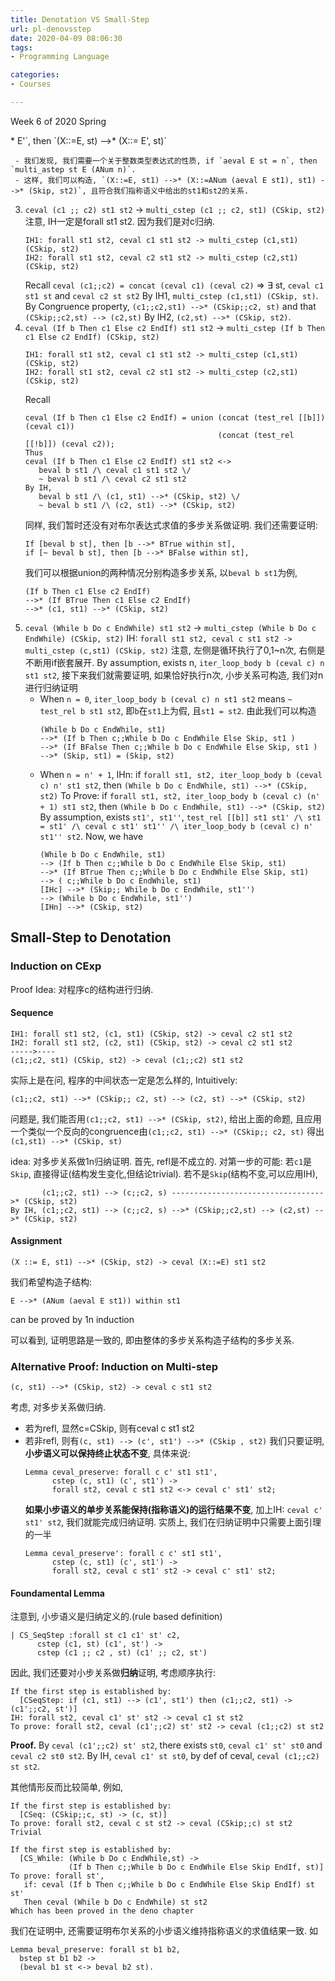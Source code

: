 ```yaml
---
title: Denotation VS Small-Step
url: pl-denovsstep
date: 2020-04-09 08:06:30
tags: 
- Programming Language

categories: 
- Courses

---
```


Week 6 of 2020 Spring

<!--more

[[toc]]


## Semantic Equavalence: Brief Idea

指称语义:对程序结构归纳, 小步语义: 构造step-by-step relation,based on command. We will prove.
```Coq
Theorem semantic_equiv: forall c st1 st2,
      ceval c st1 st2 <-> multi_cstep (c, st1) (CSkip, st2)
```

## Denotation to Small-Step

Proof idea:
- =>
  由于ceval是递归定义的, 我们需要对C的语法树做结构归纳.
  ```
  ceval c st1 st2 -> multi_cstep (c, st1) (CSkip)
  C ::= Skip
      | X ::= E
      | c1 ;; c2
      | If B Then c1 Else c2 EndIf
      | While B Do C EndWhile
  ```
  1. `ceval Skip st1 st2` -> `multi_cstep (Skip, st1) (CSkip, st2)` 左边implies st1 = st2, 由自反性得证
  2. `ceval (X ::= E) st1 st2` -> `multi_cstep (X ::= E, st1) (CSkip, st2)`, 左边说明了st2中仅有X与st1不同, 但右侧不是显然的, 因为E可能是复杂的表达式
     - Recall: 同余关系 on assignment: if on state `st`, `E -->* E'`, then `(X::=E, st) -->* (X::= E', st)`
     - 我们发现, 我们需要一个关于整数类型表达式的性质, if `aeval E st = n`, then `multi_astep st E (ANum n)`.
     - 这样, 我们可以构造, `(X::=E, st1) -->* (X::=ANum (aeval E st1), st1) -->* (Skip, st2)`, 且符合我们指称语义中给出的st1和st2的关系.
  3. `ceval (c1 ;; c2) st1 st2` -> `multi_cstep (c1 ;; c2, st1) (CSkip, st2)`
     注意, IH一定是forall st1 st2. 因为我们是对c归纳.
     ```Coq
     IH1: forall st1 st2, ceval c1 st1 st2 -> multi_cstep (c1,st1) (CSkip, st2)
     IH2: forall st1 st2, ceval c2 st1 st2 -> multi_cstep (c2,st1) (CSkip, st2)
     ```
     Recall `ceval (c1;;c2) = concat (ceval c1) (ceval c2)` $\Rightarrow$ $\exists$ st, `ceval c1 st1 st` and `ceval c2 st st2`
     By IH1, `multi_cstep (c1,st1) (CSkip, st)`.
     By Congruence property, `(c1;;c2,st1) -->* (CSkip;;c2, st)` and that `(CSkip;;c2,st) --> (c2,st)`
     By IH2, `(c2,st) -->* (CSkip, st2)`.
  4. `ceval (If b Then c1 Else c2 EndIf) st1 st2` -> `multi_cstep (If b Then c1 Else c2 EndIf) (CSkip, st2)`
     ```Coq
     IH1: forall st1 st2, ceval c1 st1 st2 -> multi_cstep (c1,st1) (CSkip, st2)
     IH2: forall st1 st2, ceval c2 st1 st2 -> multi_cstep (c2,st1) (CSkip, st2)
     ```
     Recall 
     ```Coq
     ceval (If b Then c1 Else c2 EndIf) = union (concat (test_rel [[b]]) (ceval c1)) 
                                                (concat (test_rel [[!b]]) (ceval c2));
     Thus
     ceval (If b Then c1 Else c2 EndIf) st1 st2 <->
        beval b st1 /\ ceval c1 st1 st2 \/
        ~ beval b st1 /\ ceval c2 st1 st2
     By IH,
        beval b st1 /\ (c1, st1) -->* (CSkip, st2) \/
        ~ beval b st1 /\ (c2, st1) -->* (CSkip, st2)
     ```
     同样, 我们暂时还没有对布尔表达式求值的多步关系做证明. 我们还需要证明:
     ```Coq
     If [beval b st], then [b -->* BTrue within st],
     if [~ beval b st], then [b -->* BFalse within st],
     ```
     我们可以根据union的两种情况分别构造多步关系, 以`beval b st1`为例,
     ```Coq
     (If b Then c1 Else c2 EndIf)
     -->* (If BTrue Then c1 Else c2 EndIf)
     -->* (c1, st1) -->* (CSkip, st2)
     ```
  5. `ceval (While b Do c EndWhile) st1 st2` -> `multi_cstep (While b Do c EndWhile) (CSkip, st2)`
     IH: `forall st1 st2, ceval c st1 st2 -> multi_cstep (c,st1) (CSkip, st2)`
     注意, 左侧是循环执行了0,1~n次, 右侧是不断用if嵌套展开.
     By assumption, exists n, `iter_loop_body b (ceval c) n st1 st2`, 接下来我们就需要证明, 如果恰好执行n次, 小步关系可构造, 我们对n进行归纳证明
     - When `n = 0`, `iter_loop_body b (ceval c) n st1 st2` means `~ test_rel b st1 st2`, 即`b`在`st1`上为假, 且`st1 = st2`.  由此我们可以构造
       ```Coq
       (While b Do c EndWhile, st1) 
       -->* (If b Then c;;While b Do c EndWhile Else Skip, st1 )
       -->* (If BFalse Then c;;While b Do c EndWhile Else Skip, st1 )
       -->* (Skip, st1) = (Skip, st2)
     - When `n = n' + 1`,
       IHn: if `forall st1, st2, iter_loop_body b (ceval c) n' st1 st2`, then `(While b Do c EndWhile, st1) -->* (CSkip, st2)`
       To Prove: if `forall st1, st2, iter_loop_body b (ceval c) (n' + 1) st1 st2`, then `(While b Do c EndWhile, st1) -->* (CSkip, st2)`
       By assumption, exists `st1', st1''`, `test_rel [[b]] st1 st1' /\ st1 = st1' /\ ceval c st1' st1'' /\ iter_loop_body b (ceval c) n' st1'' st2`.
       Now, we have
       ```Coq
       (While b Do c EndWhile, st1) 
       --> (If b Then c;;While b Do c EndWhile Else Skip, st1)
       -->* (If BTrue Then c;;While b Do c EndWhile Else Skip, st1)
       --> ( c;;While b Do c EndWhile, st1)
       [IHc] -->* (Skip;; While b Do c EndWhile, st1'')
       --> (While b Do c EndWhile, st1'')
       [IHn] -->* (CSkip, st2)
       ```

## Small-Step to Denotation

### Induction on CExp

Proof Idea: 对程序c的结构进行归纳.

#### Sequence
```Coq
IH1: forall st1 st2, (c1, st1) (CSkip, st2) -> ceval c2 st1 st2
IH2: forall st1 st2, (c2, st1) (CSkip, st2) -> ceval c2 st1 st2
----->----
(c1;;c2, st1) (CSkip, st2) -> ceval (c1;;c2) st1 st2
```

实际上是在问, 程序的中间状态一定是怎么样的, Intuitively:
```Coq
(c1;;c2, st1) -->* (CSkip;; c2, st) --> (c2, st) -->* (CSkip, st2)
```

问题是, 我们能否用`(c1;;c2, st1) -->* (CSkip, st2)`, 给出上面的命题, 且应用一个类似一个反向的congruence由`(c1;;c2, st1) -->* (CSkip;; c2, st)` 得出 `(c1,st1) -->* (CSkip, st)`

idea: 对多步关系做1n归纳证明. 首先, refl是不成立的. 对第一步的可能: 若`c1`是`Skip`, 直接得证(结构发生变化,但结论trivial). 若不是`Skip`(结构不变,可以应用IH),
```Coq
       (c1;;c2, st1) --> (c;;c2, s) ---------------------------------->* (CSkip, st2)
By IH, (c1;;c2, st1) --> (c;;c2, s) -->* (CSkip;;c2,st) --> (c2,st) -->* (CSkip, st2)
```

#### Assignment
```Coq
(X ::= E, st1) -->* (CSkip, st2) -> ceval (X::=E) st1 st2
```
我们希望构造子结构:
```Coq
E -->* (ANum (aeval E st1)) within st1
```
can be proved by 1n induction

可以看到, 证明思路是一致的, 即由整体的多步关系构造子结构的多步关系.

### Alternative Proof: Induction on Multi-step

```Coq
(c, st1) -->* (CSkip, st2) -> ceval c st1 st2
```
考虑, 对多步关系做归纳.
- 若为refl, 显然c=CSkip, 则有ceval c st1 st2
- 若非refl, 则有`(c, st1) --> (c', st1') -->* (CSkip , st2)`
  我们只要证明, **小步语义可以保持终止状态不变**, 具体来说:
  ```Coq
  Lemma ceval_preserve: forall c c' st1 st1',
        cstep (c, st1) (c', st1') ->
        forall st2, ceval c st1 st2 <-> ceval c' st1' st2;
  ```
  **如果小步语义的单步关系能保持(指称语义)的运行结果不变**, 加上IH: `ceval c' st1' st2`, 我们就能完成归纳证明. 实质上, 我们在归纳证明中只需要上面引理的一半
  ```Coq
  Lemma ceval_preserve': forall c c' st1 st1',
        cstep (c, st1) (c', st1') ->
        forall st2, ceval c st1' st2 -> ceval c' st1' st2;
  ```

#### Foundamental Lemma

注意到, 小步语义是归纳定义的.(rule based definition)
```Coq
| CS_SeqStep :forall st c1 c1' st' c2,
      cstep (c1, st) (c1', st') ->
      cstep (c1 ;; c2 , st) (c1' ;; c2, st')
```

因此, 我们还要对小步关系做**归纳**证明, 考虑顺序执行:

```Coq
If the first step is established by:
  [CSeqStep: if (c1, st1) --> (c1', st1') then (c1;;c2, st1) -> (c1';;c2, st')]
IH: forall st2, ceval c1' st' st2 -> ceval c1 st st2
To prove: forall st2, ceval (c1';;c2) st' st2 -> ceval (c1;;c2) st st2
```
**Proof.**
By `ceval (c1';;c2) st' st2`, there exists `st0`, `ceval c1' st' st0` and `ceval c2 st0 st2`.
By IH, `ceval c1' st st0`, by def of ceval, `ceval (c1;;c2) st st2`.

其他情形反而比较简单, 例如,
```Coq
If the first step is established by:
  [CSeq: (CSkip;;c, st) -> (c, st)]
To prove: forall st2, ceval c st st2 -> ceval (CSkip;;c) st st2
Trivial
```

```Coq
If the first step is established by:
  [CS_While: (While b Do c EndWhile,st) ->
             (If b Then c;;While b Do c EndWhile Else Skip EndIf, st)]
To prove: forall st', 
   if: ceval (If b Then c;;While b Do c EndWhile Else Skip EndIf) st st' 
   Then ceval (While b Do c EndWhile) st st2
Which has been proved in the deno chapter
```

我们在证明中, 还需要证明布尔关系的小步语义维持指称语义的求值结果一致. 如
```Coq
Lemma beval_preserve: forall st b1 b2,
  bstep st b1 b2 ->
  (beval b1 st <-> beval b2 st).
```